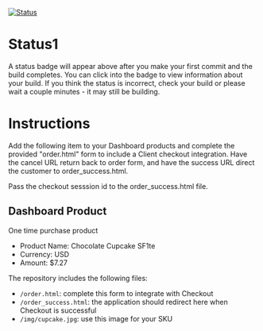 [![Status](https://img.shields.io/badge/status-SUBMITTABLE%20COMMIT:%205b6e1adb57fc119b93b1cf318f3648bd9806a988-brightgreen.svg)](https://github.com/raysaavedra-work/bakery_scaffold_pJdf5Wx1GqFseKMt/commit/5b6e1adb57fc119b93b1cf318f3648bd9806a988)





# Status1

A status badge will appear above after you make your first commit and the build completes. You can click into the badge to view information about your build. If you think the status is incorrect, check your build or please wait a couple minutes - it may still be building.

# Instructions

Add the following item to your Dashboard products and complete the provided "order.html" form to include a Client checkout integration. Have the cancel URL return back to order form, and have the success URL direct the customer to order_success.html.

Pass the checkout sesssion id to the order_success.html file.

## Dashboard Product
One time purchase product
* Product Name: Chocolate Cupcake SF1te
* Currency: USD
* Amount: $7.27

The repository includes the following files:
* `/order.html`: complete this form to integrate with Checkout
* `/order_success.html`: the application should redirect here when Checkout is successful
* `/img/cupcake.jpg`: use this image for your SKU
